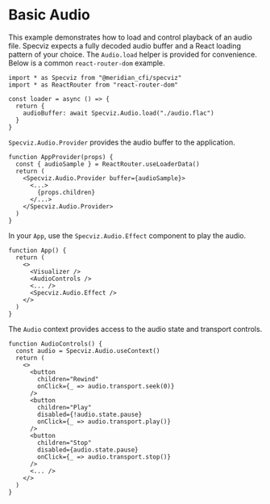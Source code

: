 # Basic Audio

This example demonstrates how to load and control playback of an audio file. 
Specviz expects a fully decoded audio buffer and a React loading pattern of 
your choice. The `Audio.load` helper is provided for convenience.
Below is a common `react-router-dom` example.

```tsx
import * as Specviz from "@meridian_cfi/specviz"
import * as ReactRouter from "react-router-dom"

const loader = async () => {
  return {
    audioBuffer: await Specviz.Audio.load("./audio.flac")
  }
}
```

`Specviz.Audio.Provider` provides the audio buffer to the application.

```tsx
function AppProvider(props) {
  const { audioSample } = ReactRouter.useLoaderData()
  return (
    <Specviz.Audio.Provider buffer={audioSample}>
      <...>
        {props.children}
      </...>
    </Specviz.Audio.Provider>
  )
}
```

In your `App`, use the `Specviz.Audio.Effect` component to play the audio.

```tsx
function App() {
  return (
    <>
      <Visualizer />
      <AudioControls />
      <... />
      <Specviz.Audio.Effect />
    </>
  )
}
```

The `Audio` context provides access to the audio state and transport controls.

```tsx
function AudioControls() {
  const audio = Specviz.Audio.useContext()
  return (
    <>
      <button
        children="Rewind"
        onClick={_ => audio.transport.seek(0)}
      />
      <button
        children="Play"
        disabled={!audio.state.pause}
        onClick={_ => audio.transport.play()}
      />
      <button
        children="Stop"
        disabled={audio.state.pause}
        onClick={_ => audio.transport.stop()}
      />
      <... />
    </>
  )
}
```
